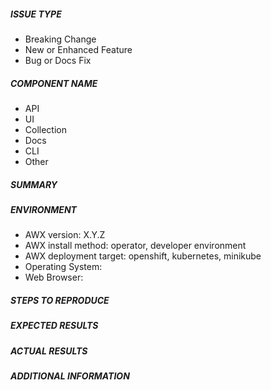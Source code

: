 <!---
The Ansible community is highly committed to the security of our open source
projects.  Security concerns should be reported directly by email to
security@ansible.com.  For more information on the Ansible community's
practices regarding responsible disclosure, see
https://www.ansible.com/security
-->



<!--

PLEASE DO NOT USE A BLANK TEMPLATE IN THE AWX REPO.
This is a legacy template used for internal testing ONLY.

Any issues opened will this template will be automatically closed.

Instead use the bug for feature request.

-->



##### ISSUE TYPE
<!--- Pick one below and delete the rest: -->
 - Breaking Change
 - New or Enhanced Feature
 - Bug or Docs Fix


##### COMPONENT NAME
<!-- Pick the area of AWX for this issue, you can have multiple, delete the rest: -->
 - API
 - UI
 - Collection
 - Docs
 - CLI
 - Other


##### SUMMARY
<!-- Briefly describe the problem. -->

##### ENVIRONMENT
* AWX version: X.Y.Z
* AWX install method: operator, developer environment
* AWX deployment target: openshift, kubernetes, minikube
* Operating System:
* Web Browser:

##### STEPS TO REPRODUCE

<!-- For new features, show how the feature would be used. For bugs, please show
exactly how to reproduce the problem. Ideally, provide all steps and data needed
to recreate the bug from a new awx install. -->

##### EXPECTED RESULTS

<!-- For bug reports, what did you expect to happen when running the steps
above? -->

##### ACTUAL RESULTS

<!-- For bug reports, what actually happened? -->

##### ADDITIONAL INFORMATION

<!-- Include any links to sosreport, database dumps, screenshots or other
information. -->
